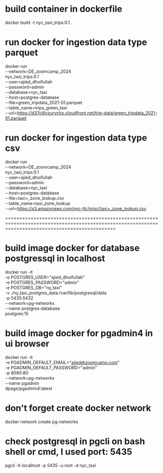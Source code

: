 # build container in dockerfile

docker build -t nyc_taxi_trips:0.1 .

# run docker for ingestion data type parquet

docker run \
    --network=DE_zoomcamp_2024 \
    nyc_taxi_trips:0.1 \
    --user=ajied_dhoifullah \
    --password=admin \
    --database=nyc_taxi \
    --host=postgres-database \
    --file=green_tripdata_2021-01.parquet \
    --table_name=trips_green_taxi \
    --url=https://d37ci6vzurychx.cloudfront.net/trip-data/green_tripdata_2021-01.parquet

# run docker for ingestion data type csv

docker run \
    --network=DE_zoomcamp_2024 \
    nyc_taxi_trips:0.1 \
    --user=ajied_dhoifullah \
    --password=admin \
    --database=nyc_taxi \
    --host=postgres-database \
    --file=taxi+_zone_lookup.csv \
    --table_name=taxi_zone_lookup \
    --url=https://s3.amazonaws.com/nyc-tlc/misc/taxi+_zone_lookup.csv


===================================================================================================================================================

# build image docker for database postgressql in localhost

docker run -it \
  -e POSTGRES_USER="ajied_dhoifullah" \
  -e POSTGRES_PASSWORD="admin" \
  -e POSTGRES_DB="ny_taxi" \
  -v ./ny_taxi_postgres_data:/var/lib/postgresql/data \
  -p 5435:5432 \
  --network=pg-networks \
  --name postgres-database \
  postgres:15

# build image docker for pgadmin4 in ui browser

docker run -it \
  -e PGADMIN_DEFAULT_EMAIL="ajied@zoomcamp.com" \
  -e PGADMIN_DEFAULT_PASSWORD="admin" \
  -p 8080:80 \
  --network=pg-networks \
  --name pgadmin \
  dpage/pgadmin4:latest

# don't forget create docker network
docker network create pg-networks

# check postgresql in pgcli on bash shell or cmd, I used port: 5435
pgcli -h localhost -p 5435 -u root -d nyc_taxi